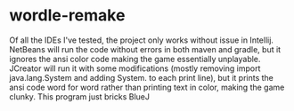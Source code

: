 # wordle-remake
Of all the IDEs I've tested, the project only works without issue in Intellij.
NetBeans will run the code without errors in both maven and gradle, but it ignores the ansi color code making the game essentially unplayable.
JCreator will run it with some modifications (mostly removing import java.lang.System and adding System. to each print line), 
but it prints the ansi code word for word rather than printing text in color, making the game clunky.
This program just bricks BlueJ
